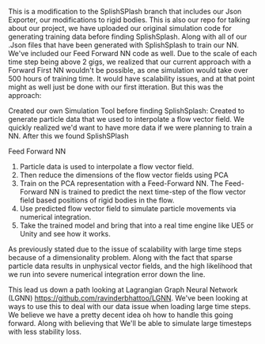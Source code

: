 This is a modification to the SplishSPlash branch that includes our Json Exporter, our modifications to rigid bodies. This is also our repo for talking about our project, we have uploaded our original simulation code for generating training data before finding SplishSplash. Along with all of our .Json files that have been generated with SplishSplash to train our NN. We've included our Feed Forward NN code as well. Due to the scale of each time step being above 2 gigs, we realized that our current approach with a Forward First NN wouldn't be possible, as one simulation would take over 500 hours of training time. It would have scalability issues, and at that point might as well just be done with our first itteration. But this was the approach:

Created our own Simulation Tool before finding SplishSplash:
Created to generate particle data that we used to interpolate a flow vector field. 
We quickly realized we'd want to have more data if we were planning to train a NN.
After this we found SplishSPlash

Feed Forward NN

1. Particle data is used to interpolate a flow vector field.
2. Then reduce the dimensions of the flow vector fields using PCA
3. Train on the PCA representation with a Feed-Forward NN. The Feed-Forward NN is trained to predict the next time-step of the flow vector field based positions of rigid bodies in the flow.
4. Use predicted flow vector field to simulate particle movements via numerical integration.
5. Take the trained model and bring that into a real time engine like UE5 or Unity and see how it works.

As previously stated due to the issue of scalability with large time steps because of a dimensionality problem. Along with the fact that sparse particle data results in unphysical vector fields, and the high likelihood that we run into severe numerical integration error down the line.

This lead us down a path looking at Lagrangian Graph Neural Network (LGNN) https://github.com/ravinderbhattoo/LGNN. We've been looking at ways to use this to deal with our data issue when loading large time steps. We believe we have a pretty decent idea oh how to handle this going forward. Along with believing that We'll be able to simulate large timesteps with less stability loss.


